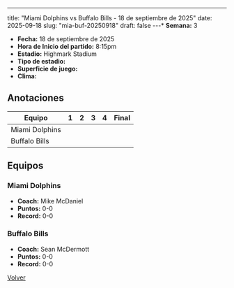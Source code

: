 ---
title: "Miami Dolphins vs Buffalo Bills - 18 de septiembre de 2025"
date: 2025-09-18
slug: "mia-buf-20250918"
draft: false
---* **Semana:** 3
* **Fecha:** 18 de septiembre de 2025
* **Hora de Inicio del partido:** 8:15pm
* **Estadio:** Highmark Stadium
* **Tipo de estadio:** 
* **Superficie de juego:** 
* **Clima:** 




## Anotaciones
| Equipo | 1 | 2 | 3 | 4 | Final |
|--------|---|---|---|---|-------|
| Miami Dolphins  |   |   |   |    |  |
| Buffalo Bills  |   |   |   |    |  |


## Equipos


### Miami Dolphins
* **Coach:** Mike McDaniel
* **Puntos:** 0-0
* **Record:** 0-0

### Buffalo Bills
* **Coach:** Sean McDermott
* **Puntos:** 0-0
* **Record:** 0-0


[Volver](/historia/2025)
